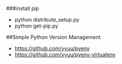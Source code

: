 
###install pip
 
* python distribute_setup.py
* python get-pip.py


##Simple Python Version Management
 
* https://github.com/yyuu/pyenv  
* https://github.com/yyuu/pyenv-virtualenv  
